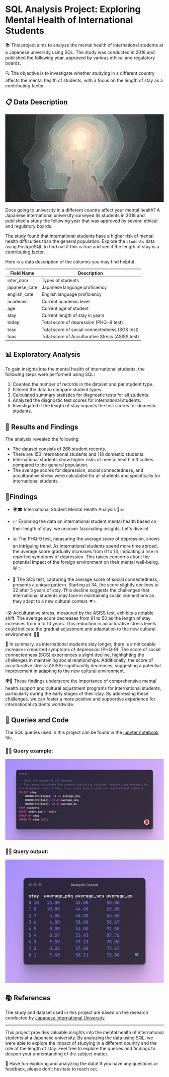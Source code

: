 # SQL Analysis Project: Exploring Mental Health of International Students

📚 This project aims to analyze the mental health of international students at a Japanese university using SQL. The study was conducted in 2018 and published the following year, approved by various ethical and regulatory boards.

🔍 The objective is to investigate whether studying in a different country affects the mental health of students, with a focus on the length of stay as a contributing factor.

## 📋 Data Description

![Illustration of silhouetted heads](mentalhealth.jpg)

Does going to university in a different country affect your mental health? A Japanese international university surveyed its students in 2018 and published a study the following year that was approved by several ethical and regulatory boards.

The study found that international students have a higher risk of mental health difficulties than the general population. Explore the `students` data using PostgreSQL to find out if this is true and see if the length of stay is a contributing factor.

Here is a data description of the columns you may find helpful.

| Field Name    | Description                                      | 
| ------------- | ------------------------------------------------ |
| inter_dom     | Types of students                                |
| japanese_cate | Japanese language proficiency                    | 
| english_cate  | English language proficiency                     |
| academic      | Current academic level                           | 
| age           | Current age of student                           |
| stay          | Current length of stay in years                  |
| todep         | Total score of depression (PHQ-9 test)           |
| tosc          | Total score of social connectedness (SCS test)   |
| toas          | Total score of Acculturative Stress (ASISS test) |

## 📊 Exploratory Analysis

To gain insights into the mental health of international students, the following steps were performed using SQL:

1. Counted the number of records in the dataset and per student type.
2. Filtered the data to compare student types.
3. Calculated summary statistics for diagnostic tests for all students.
4. Analyzed the diagnostic test scores for international students.
5. Investigated if the length of stay impacts the test scores for domestic students.

## 🧪 Results and Findings

The analysis revealed the following:

- The dataset consists of 268 student records.
- There are 150 international students and 118 domestic students.
- International students show higher risks of mental health difficulties compared to the general population.
- The average scores for depression, social connectedness, and acculturative stress were calculated for all students and specifically for international students.
## 🔎Findings 

- 🌍🎓 International Student Mental Health Analysis 🧠📊

- 📈 Exploring the data on international student mental health based on their length of stay, we uncover fascinating insights. Let's dive in!

- 📊 The PHQ-9 test, measuring the average score of depression, shows an intriguing trend. As international students spend more time abroad, the average score gradually increases from 0 to 13, indicating a rise in   reported symptoms of depression. This raises concerns about the potential impact of the foreign environment on their mental well-being. 😔📉

- 🤝 The SCS test, capturing the average score of social connectedness, presents a unique pattern. Starting at 34, the score slightly declines to 32 after 5 years of stay. This decline suggests the challenges that international students may face in maintaining social connections as they adapt to a new cultural context. 💔📉

-😰 Acculturative stress, measured by the ASISS test, exhibits a notable shift. The average score decreases from 91 to 50 as the length of stay increases from 5 to 10 years. This reduction in acculturative stress levels could indicate the gradual adjustment and adaptation to the new cultural environment. 🌱😓 

📝 In summary, as international students stay longer, there is a noticeable increase in reported symptoms of depression (PHQ-9). The score of social connectedness (SCS) experiences a slight decline, highlighting the challenges in maintaining social relationships. Additionally, the score of acculturative stress (ASISS) significantly decreases, suggesting a potential improvement in adapting to the new cultural environment.

🌍💙 These findings underscore the importance of comprehensive mental health support and cultural adjustment programs for international students, particularly during the early stages of their stay. By addressing these challenges, we can foster a more positive and supportive experience for international students worldwide.

## 📑 Queries and Code

The SQL queries used in this project can be found in the [jupyter notebook](students_mental_health.ipynb) file. 

### 🧑‍💻 Query example: 
![code](query.png)

### 👨‍🔬 Query output: 
![code_output](query_result.png)

## 📚 References

The study and dataset used in this project are based on the research conducted by [Japanese International University](example-link-to-the-study).

---

This project provides valuable insights into the mental health of international students at a Japanese university. By analyzing the data using SQL, we were able to explore the impact of studying in a different country and the role of the length of stay. Feel free to explore the queries and findings to deepen your understanding of the subject matter.

🌟 Have fun exploring and analyzing the data! If you have any questions or feedback, please don't hesitate to reach out.
